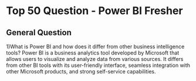 # Top 50 Question - Power BI Fresher


 ## General Question
1)What is Power BI and how does it differ from other business intelligence tools?
Power BI is a business analytics tool developed by Microsoft that allows users to visualize and analyze data from various sources. It differs from other BI tools with its user-friendly interface, seamless integration with other Microsoft products, and strong self-service capabilities.
